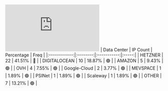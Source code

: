 ![Diagramm](https://github.com/obajay/StateSync-snapshots/blob/main/Projects/Cheqd/1/README.md)
| Data Center | IP Count | Percentage | Freq |
|:------------:|:--------:|:-----------:|:-----:|
| HETZNER | 22 | 41.51% | 🔴 |
| DIGITALOCEAN | 10 | 18.87% | 🟢 |
| AMAZON | 5 | 9.43% | 🟢 |
| OVH | 4 | 7.55% | 🟢 |
| Google-Cloud | 2 | 3.77% | 🟢 |
| MEVSPACE | 1 | 1.89% | 🟢 |
| PSINet | 1 | 1.89% | 🟢 |
| Scaleway | 1 | 1.89% | 🟢 |
| OTHER | 7 | 13.21% | 🟢 |